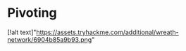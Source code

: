 # Pivoting 
[!alt text]"https://assets.tryhackme.com/additional/wreath-network/6904b85a9b93.png"














































































































